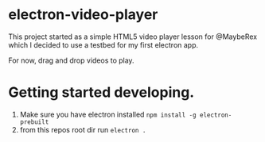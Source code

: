 # electron-video-player
This project started as a simple HTML5 video player lesson for @MaybeRex which I decided to use a testbed for my first electron app.

For now, drag and drop videos to play.

# Getting started developing.

1. Make sure you have electron installed ` npm install -g electron-prebuilt `
2. from this repos root dir run ` electron . `

